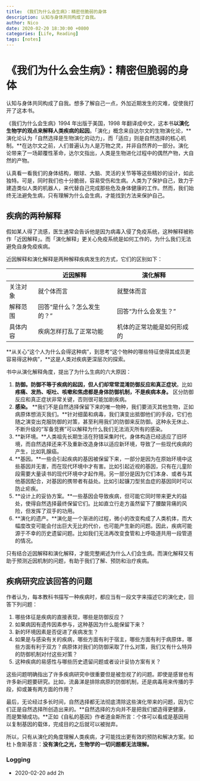 ```yaml
---
title: 《我们为什么会生病》：精密但脆弱的身体
description: 认知与身体共同构成了自我。
author: Nico
date: 2020-02-20 18:30:00 +0800
categories: [Life, Reading]
tags: [notes]
---
```



# 《我们为什么会生病》：精密但脆弱的身体

认知与身体共同构成了自我。想多了解自己一点，外加近期发生的灾难，促使我打开了这本书。

《我们为什么会生病》1994 年出版于美国，1998 年翻译成中文，这本书**以演化生物学的观点来解释人类疾病的起因**。「演化」概念来自达尔文的生物演化论，**演化论认为「自然选择是生物演化的动力」，而「适应」则是自然选择的核心机制。**在达尔文之前，人们普遍认为人是万物之灵，并非自然界的一部分。演化论带来了一场颠覆性革命，达尔文指出，人类是生物进化过程中的偶然产物，大自然的产物。

认真看一看我们的身体结构，眼球、大脑、灵活的关节等等这些精妙的设计，如此独特。可是，同时我们也十分脆弱，容易受伤和生病。人类为了保护自己，致力于建造类似人类的机器人，来代替自己完成那些危及身体健康的工作。然而，我们始终无法避免生病，只有理解为什么会生病，才能找到方法来保护自己。

## 疾病的两种解释

假如某人得了流感，医生通常会告诉他是因为病毒入侵了免疫系统，这种解释被称作「近因解释」。而「演化解释」更关心免疫系统是如何工作的，为什么我们无法避免自身免疫疾病。

近因解释和演化解释是两种解释疾病发生的方式，它们的区别如下：

|          | 近因解释                   | 演化解释                   |
| -------- | -------------------------- | -------------------------- |
| 关注对象 | 就个体而言                 | 就整体而言                 |
| 解释范围 | 回答“是什么？怎么发生的？” | 回答“为什么会发生？”       |
| 具体内容 | 疾病怎样打乱了正常功能     | 机体的正常功能是如何形成的 |

**从关心“这个人为什么会得这种病”，到思考“这个物种的哪些特征使得其成员更容易得这种病”，**这是人类对疾病更深层次的探索。

书中从演化解释角度，提出了为什么生病的六大原因：

1. **防御。**防御不等于疾病的起因，但人们却常常**混淆防御反应和真正症状**。比如**疼痛、发热、呕吐、咳嗽和焦虑都是身体防御机制，不是疾病本身。** 区分防御反应和真正症状非常关键，否则很可能加剧疾病。
2. **感染。** **我们不是自然选择保留下来的唯一物种，我们要消灭其他生物，正如病原体想消灭我们。**针对细菌和病毒，我们演变出抵御他们的手段，它们也随之演变出克服防御的对策，甚至利用我们的防御来反防御。这种永无休止、不断升级的“军备竞赛”可以解释为什么我们无法消灭所有的感染。
3. **新环境。**人类祖先长期生活在狩猎采集时代，身体构造已经适应了旧环境，而自然选择还来不及重新改造身体以适应新环境，导致了一些现代疾病的产生，比如乳腺癌。
4. **基因。**一些会引起疾病的基因被保留下来，一部分是因为在原始环境中这些基因并无害，而在现代环境中才有害。比如引起近视的基因，只有在儿童阶段需要大量读书的现代环境中才起作用。另一部分是因为它们本身、或者与其他基因配合，对基因的携带者有益处。比如引起镰刀型贫血症的基因同时可以防止疟疾。
5. **设计上的妥协方案。**一些基因会导致疾病，但可能它同时带来更大的益处，使得自然选择最终保留它们。比如直立行走方虽然留下了腰酸背痛的风险，但发挥了双手的功用。
6. **演化的遗产。**演化是一个渐进的过程，微小的改变构成了人类机体，而大幅度改变可能会付出巨大无比的代价，也可能产生新的问题。因此，疾病可能源于不幸的历史遗留问题。比如我们无法再改变食管和上呼吸道共用一段管道的情况。

只有结合近因解释和演化解释，才能完整阐述为什么人们会生病。而演化解释又有助于预测近因机制的问题，有助于我们了解、预防和治疗疾病。

## 疾病研究应该回答的问题

作者认为，每本教科书描写一种疾病时，都应当有一段文字来描述它的演化史，回答下列问题：

1. 哪些体征是疾病的直接表现，哪些是防御反应？
2. 如果病因有遗传因素参与，这种基因为什么能保留下来？
3. 新的环境因素是否促进了疾病发生？
4. 如果是与感染有关的疾病，哪些方面有利于宿主，哪些方面有利于病原体，哪些方面有利于双方？病原体对我们的防御采取了什么对策，我们又有什么特异的防御机制对付这些对策？
5. 这种疾病的易感性与哪些历史遗留问题或者设计妥协方案有关？

这些问题明确指出了许多疾病研究中很重要但是被忽视了的问题。即使是感冒也有许多新问题要研究。比如，流鼻涕是排除病原的防御机制，还是病毒用来传播的手段，抑或兼有两方面的作用？

最后，无论经过多长时间，自然选择都无法彻底清除这些演化带来的问题，因为它们正是自然选择所创造出来的。**自然选择的方向并不是把我们塑造得更健康，而是繁殖成功。**正如《自私的基因》作者道金斯所言：个体可以看成是基因用以复制基因的载体，完成目的之后就可以被抛弃。

所以，只有从演化的角度理解人类疾病，才可能找出更有效的预防和解决方案。如杜卜詹斯基言：**没有演化之光，生物学的一切问题都无法理解。**

### Logging

- 2020-02-20 add 2h
